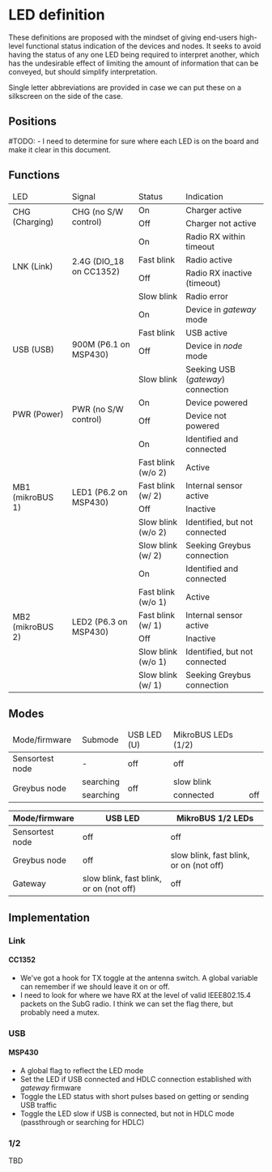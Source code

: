 # LED definition

These definitions are proposed with the mindset of giving end-users high-level functional
status indication of the devices and nodes. It seeks to avoid having the status of any
one LED being required to interpret another, which has the undesirable effect of limiting
the amount of information that can be conveyed, but should simplify interpretation.

Single letter abbreviations are provided in case we can put these on a silkscreen on the
side of the case.

## Positions

#TODO: - I need to determine for sure where each LED is on the board and make it clear in this document.

## Functions

<table>
 <thead>
  <tr>
   <td>LED</td>
   <td>Signal</td>
   <td>Status</td>
   <td>Indication</td>
  </tr>
 </thead>
 <tbody>
  <tr>
   <td rowspan=2>CHG (Charging)</td>
   <td rowspan=2>CHG (no S/W control)</td>
   <td>On</td>
   <td>Charger active</td>
  </tr>
  <tr>
   <td>Off</td>
   <td>Charger not active</td>
  </tr>
  <tr>
   <td rowspan=4>LNK (Link)</td>
   <td rowspan=4>2.4G (DIO_18 on CC1352)</td>
   <td>On</td>
   <td>Radio RX within timeout</td>
  </tr>
  <tr>
   <td>Fast blink</td>
   <td>Radio active</td>
  </tr>
  <tr>
   <td>Off</td>
   <td>Radio RX inactive (timeout)</td>
  </tr>
  <tr>
   <td>Slow blink</td>
   <td>Radio error</td>
  </tr>
  <tr>
   <td rowspan=4>USB (USB)</td>
   <td rowspan=4>900M (P6.1 on MSP430)</td>
   <td>On</td>
   <td>Device in <i>gateway</i> mode</td>
  </tr>
  <tr>
   <td>Fast blink</td>
   <td>USB active</td>
  </tr>
  <tr>
   <td>Off</td>
   <td>Device in <i>node</i> mode</td>
  </tr>
  <tr>
   <td>Slow blink</td>
   <td>Seeking USB (<i>gateway</i>) connection</td>
  </tr>
  <tr>
   <td rowspan=2>PWR (Power)</td>
   <td rowspan=2>PWR (no S/W control)</td>
   <td>On</td>
   <td>Device powered</td>
  </tr>
  <tr>
   <td>Off</td>
   <td>Device not powered</td>
  </tr>
  <tr>
   <td rowspan=6>MB1 (mikroBUS 1)</td>
   <td rowspan=6>LED1 (P6.2 on MSP430)</td>
   <td>On</td>
   <td>Identified and connected</td>
  </tr>
  <tr>
   <td>Fast blink (w/o 2)</td>
   <td>Active</td>
  </tr>
  <tr>
   <td>Fast blink (w/ 2)</td>
   <td>Internal sensor active</td>
  </tr>
  <tr>
   <td>Off</td>
   <td>Inactive</td>
  </tr>
  <tr>
   <td>Slow blink (w/o 2)</td>
   <td>Identified, but not connected</td>
  </tr>
  <tr>
   <td>Slow blink (w/ 2)</td>
   <td>Seeking Greybus connection</td>
  </tr>
  <tr>
   <td rowspan=6>MB2 (mikroBUS 2)</td>
   <td rowspan=6>LED2 (P6.3 on MSP430)</td>
   <td>On</td>
   <td>Identified and connected</td>
  </tr>
  <tr>
   <td>Fast blink (w/o 1)</td>
   <td>Active</td>
  </tr>
  <tr>
   <td>Fast blink (w/ 1)</td>
   <td>Internal sensor active</td>
  </tr>
  <tr>
   <td>Off</td>
   <td>Inactive</td>
  </tr>
  <tr>
   <td>Slow blink (w/o 1)</td>
   <td>Identified, but not connected</td>
  </tr>
  <tr>
   <td>Slow blink (w/ 1)</td>
   <td>Seeking Greybus connection</td>
  </tr>
 </tbody>
</table>

## Modes

<table>
 <thead>
  <tr>
   <td>Mode/firmware</td>
   <td>Submode</td>
   <td>USB LED (U)</td>
   <td>MikroBUS LEDs (1/2)</td>
  </tr>
 </thead>
 <tbody>
  <tr>
   <td rowspan=1>Sensortest node</td>
   <td>-</td>
   <td>off</td>
   <td>off</td>
  </tr>
  <tr>
   <td rowspan=4>Greybus node</td>
   <td>searching</td>
   <td rowspan=3>off</td>
   <td>slow blink</td>
  </tr>
  <tr>
   <td>searching</td>
   <td rowspan=3>connected</td>
   <td>off</td>
  </tr>


| Mode/firmware   | USB LED                                 | MikroBUS 1/2 LEDs                       |
| --------------- | --------------------------------------- | --------------------------------------- |
| Sensortest node | off                                     | off                                     |
| Greybus node    | off                                     | slow blink, fast blink, or on (not off) |
| Gateway         | slow blink, fast blink, or on (not off) | off                                     |

## Implementation

### Link

#### CC1352
* We've got a hook for TX toggle at the antenna switch. A global variable can remember if
  we should leave it on or off.
* I need to look for where we have RX at the level of valid IEEE802.15.4 packets on the
  SubG radio. I think we can set the flag there, but probably need a mutex.

### USB

#### MSP430
* A global flag to reflect the LED mode
* Set the LED if USB connected and HDLC connection established with _gateway_ firmware
* Toggle the LED status with short pulses based on getting or sending USB traffic
* Toggle the LED slow if USB is connected, but not in HDLC mode (passthrough or searching for HDLC)

### 1/2

TBD

